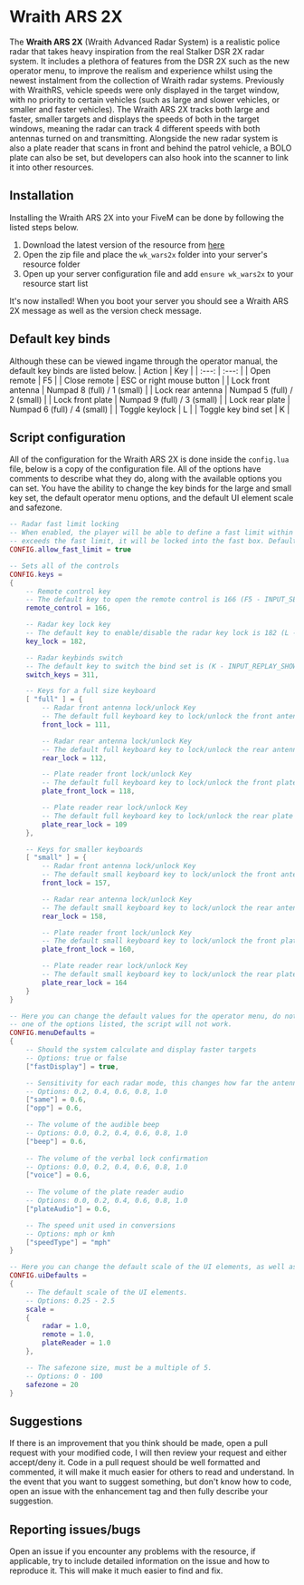 # Wraith ARS 2X
The **Wraith ARS 2X** (Wraith Advanced Radar System) is a realistic police radar that takes heavy inspiration from the real Stalker DSR 2X radar system. It includes a plethora of features from the DSR 2X such as the new operator menu, to improve the realism and experience whilst using the newest instalment from the collection of Wraith radar systems. Previously with WraithRS, vehicle speeds were only displayed in the target window, with no priority to certain vehicles (such as large and slower vehicles, or smaller and faster vehicles). The Wraith ARS 2X tracks both large and faster, smaller targets and displays the speeds of both in the target windows, meaning the radar can track 4 different speeds with both antennas turned on and transmitting. Alongside the new radar system is also a plate reader that scans in front and behind the patrol vehicle, a BOLO plate can also be set, but developers can also hook into the scanner to link it into other resources. 

## Installation
Installing the Wraith ARS 2X into your FiveM can be done by following the listed steps below. 
1. Download the latest version of the resource from [here](https://github.com/WolfKnight98/wk_wars2x/releases)
2. Open the zip file and place the `wk_wars2x` folder into your server's resource folder
3. Open up your server configuration file and add `ensure wk_wars2x` to your resource start list 

It's now installed! When you boot your server you should see a Wraith ARS 2X message as well as the version check message. 

## Default key binds
Although these can be viewed ingame through the operator manual, the default key binds are listed below. 
| Action | Key |
| :---: | :---: |
| Open remote | F5 |
| Close remote | ESC or right mouse button |
| Lock front antenna | Numpad 8 (full) / 1 (small) |
| Lock rear antenna | Numpad 5 (full) / 2 (small) |
| Lock front plate | Numpad 9 (full) / 3 (small) |
| Lock rear plate | Numpad 6 (full) / 4 (small) |
| Toggle keylock | L |
| Toggle key bind set | K |

## Script configuration
All of the configuration for the Wraith ARS 2X is done inside the `config.lua` file, below is a copy of the configuration file. All of the options have comments to describe what they do, along with the available options you can set. You have the ability to change the key binds for the large and small key set, the default operator menu options, and the default UI element scale and safezone. 
```lua
-- Radar fast limit locking
-- When enabled, the player will be able to define a fast limit within the radar's menu, when a vehicle 
-- exceeds the fast limit, it will be locked into the fast box. Default setting is disabled to maintain realism
CONFIG.allow_fast_limit = true 

-- Sets all of the controls
CONFIG.keys =
{
	-- Remote control key 
	-- The default key to open the remote control is 166 (F5 - INPUT_SELECT_CHARACTER_MICHAEL)
	remote_control = 166,

	-- Radar key lock key 
	-- The default key to enable/disable the radar key lock is 182 (L - INPUT_CELLPHONE_CAMERA_FOCUS_LOCK)
	key_lock = 182,

	-- Radar keybinds switch 
	-- The default key to switch the bind set is (K - INPUT_REPLAY_SHOWHOTKEY)
	switch_keys = 311, 

	-- Keys for a full size keyboard
	[ "full" ] = {
		-- Radar front antenna lock/unlock Key 
		-- The default full keyboard key to lock/unlock the front antenna is 111 (Numpad 8 - INPUT_VEH_FLY_PITCH_UP_ONLY)
		front_lock = 111,

		-- Radar rear antenna lock/unlock Key 
		-- The default full keyboard key to lock/unlock the rear antenna is 112 (Numpad 5 - INPUT_VEH_FLY_PITCH_DOWN_ONLY)
		rear_lock = 112,

		-- Plate reader front lock/unlock Key 
		-- The default full keyboard key to lock/unlock the front plate reader is 118 (Numpad 9 - INPUT_VEH_FLY_SELECT_TARGET_RIGHT)
		plate_front_lock = 118,

		-- Plate reader rear lock/unlock Key 
		-- The default full keyboard key to lock/unlock the rear plate reader is 109 (Numpad 6 - INPUT_VEH_FLY_ROLL_RIGHT_ONLY)
		plate_rear_lock = 109
	}, 

	-- Keys for smaller keyboards 
	[ "small" ] = {
		-- Radar front antenna lock/unlock Key 
		-- The default small keyboard key to lock/unlock the front antenna is 157 (1 - INPUT_SELECT_WEAPON_UNARMED)
		front_lock = 157,

		-- Radar rear antenna lock/unlock Key 
		-- The default small keyboard key to lock/unlock the rear antenna is 158 (2 - INPUT_SELECT_WEAPON_MELEE)
		rear_lock = 158,

		-- Plate reader front lock/unlock Key 
		-- The default small keyboard key to lock/unlock the front plate reader is 160 (3 - INPUT_SELECT_WEAPON_SHOTGUN)
		plate_front_lock = 160,

		-- Plate reader rear lock/unlock Key 
		-- The default small keyboard key to lock/unlock the rear plate reader is 164 (4 - INPUT_SELECT_WEAPON_HEAVY)
		plate_rear_lock = 164
	}
}

-- Here you can change the default values for the operator menu, do note, if any of these values are not
-- one of the options listed, the script will not work. 
CONFIG.menuDefaults = 
{
	-- Should the system calculate and display faster targets
	-- Options: true or false
	["fastDisplay"] = true, 

	-- Sensitivity for each radar mode, this changes how far the antennas will detect vehicles
	-- Options: 0.2, 0.4, 0.6, 0.8, 1.0
	["same"] = 0.6, 
	["opp"] = 0.6, 

	-- The volume of the audible beep 
	-- Options: 0.0, 0.2, 0.4, 0.6, 0.8, 1.0 
	["beep"] = 0.6,
	
	-- The volume of the verbal lock confirmation 
	-- Options: 0.0, 0.2, 0.4, 0.6, 0.8, 1.0 
	["voice"] = 0.6,
	
	-- The volume of the plate reader audio 
	-- Options: 0.0, 0.2, 0.4, 0.6, 0.8, 1.0 
	["plateAudio"] = 0.6, 

	-- The speed unit used in conversions
	-- Options: mph or kmh 
	["speedType"] = "mph"
}

-- Here you can change the default scale of the UI elements, as well as the safezone size
CONFIG.uiDefaults =
{
	-- The default scale of the UI elements.
	-- Options: 0.25 - 2.5
	scale =
	{
		radar = 1.0, 
		remote = 1.0, 
		plateReader = 1.0
	}, 

	-- The safezone size, must be a multiple of 5.
	-- Options: 0 - 100
	safezone = 20 
}
```

## Suggestions
If there is an improvement that you think should be made, open a pull request with your modified code, I will then review your request and either accept/deny it. Code in a pull request should be well formatted and commented, it will make it much easier for others to read and understand. In the event that you want to suggest something, but don't know how to code, open an issue with the enhancement tag and then fully describe your suggestion. 

## Reporting issues/bugs
Open an issue if you encounter any problems with the resource, if applicable, try to include detailed information on the issue and how to reproduce it. This will make it much easier to find and fix. 